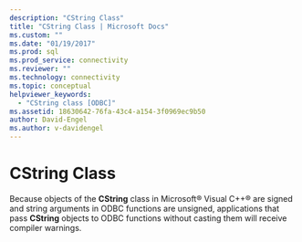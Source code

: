 ```yaml
---
description: "CString Class"
title: "CString Class | Microsoft Docs"
ms.custom: ""
ms.date: "01/19/2017"
ms.prod: sql
ms.prod_service: connectivity
ms.reviewer: ""
ms.technology: connectivity
ms.topic: conceptual
helpviewer_keywords: 
  - "CString class [ODBC]"
ms.assetid: 18630642-76fa-43c4-a154-3f0969ec9b50
author: David-Engel
ms.author: v-davidengel
---
```

# CString Class
Because objects of the **CString** class in Microsoft® Visual C++® are signed and string arguments in ODBC functions are unsigned, applications that pass **CString** objects to ODBC functions without casting them will receive compiler warnings.
